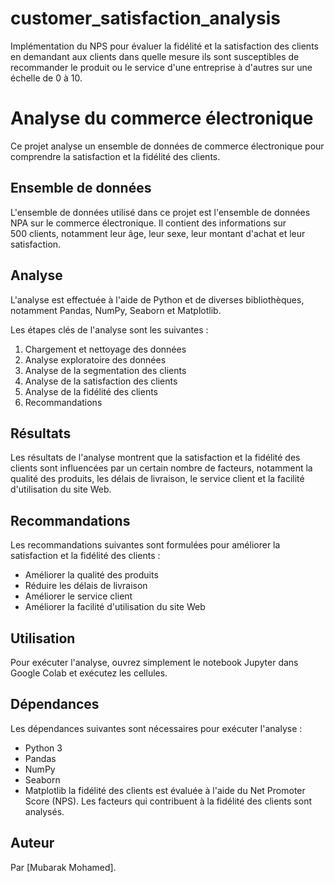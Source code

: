 # customer_satisfaction_analysis
Implémentation du NPS  pour évaluer la fidélité et la satisfaction des clients en demandant aux clients dans quelle mesure ils sont susceptibles de recommander le produit ou le service d'une entreprise à d'autres sur une échelle de 0 à 10.

# Analyse du commerce électronique

Ce projet analyse un ensemble de données de commerce électronique pour comprendre la satisfaction et la fidélité des clients.

## Ensemble de données

L'ensemble de données utilisé dans ce projet est l'ensemble de données NPA sur le commerce électronique. Il contient des informations sur 500 clients, notamment leur âge, leur sexe, leur montant d'achat et leur satisfaction.

## Analyse

L'analyse est effectuée à l'aide de Python et de diverses bibliothèques, notamment Pandas, NumPy, Seaborn et Matplotlib.

Les étapes clés de l'analyse sont les suivantes :

1. Chargement et nettoyage des données
2. Analyse exploratoire des données
3. Analyse de la segmentation des clients
4. Analyse de la satisfaction des clients
5. Analyse de la fidélité des clients
6. Recommandations

## Résultats

Les résultats de l'analyse montrent que la satisfaction et la fidélité des clients sont influencées par un certain nombre de facteurs, notamment la qualité des produits, les délais de livraison, le service client et la facilité d'utilisation du site Web.

## Recommandations

Les recommandations suivantes sont formulées pour améliorer la satisfaction et la fidélité des clients :

* Améliorer la qualité des produits
* Réduire les délais de livraison
* Améliorer le service client
* Améliorer la facilité d'utilisation du site Web

## Utilisation

Pour exécuter l'analyse, ouvrez simplement le notebook Jupyter dans Google Colab et exécutez les cellules.

## Dépendances

Les dépendances suivantes sont nécessaires pour exécuter l'analyse :

* Python 3
* Pandas
* NumPy
* Seaborn
* Matplotlib
la fidélité des clients est évaluée à l'aide du Net Promoter Score (NPS). Les facteurs qui contribuent à la fidélité des clients sont analysés.
## Auteur

Par [Mubarak Mohamed].
